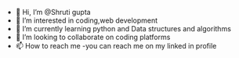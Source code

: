 - 👋 Hi, I’m @Shruti gupta
- 👀 I’m interested in coding,web development
- 🌱 I’m currently learning python and Data structures and algorithms
- 💞️ I’m looking to collaborate on coding platforms
- 📫 How to reach me -you can reach me on my linked in profile

<!---
Shruuutiiiiiii/Shruuutiiiiiii is a ✨ special ✨ repository because its `README.md` (this file) appears on your GitHub profile.
You can click the Preview link to take a look at your changes.
--->
